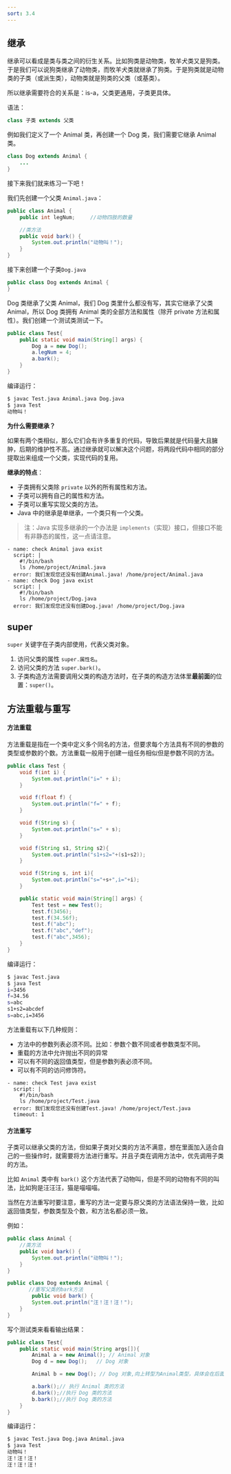 ```yaml
---
sort: 3.4
---
```




## 继承

继承可以看成是类与类之间的衍生关系。比如狗类是动物类，牧羊犬类又是狗类。于是我们可以说狗类继承了动物类，而牧羊犬类就继承了狗类。于是狗类就是动物类的子类（或派生类），动物类就是狗类的父类（或基类）。

所以继承需要符合的关系是：is-a，父类更通用，子类更具体。

语法：

```java
class 子类 extends 父类
```

例如我们定义了一个 Animal 类，再创建一个 Dog 类，我们需要它继承 Animal 类。

```java
class Dog extends Animal {
    ...
}
```

接下来我们就来练习一下吧！

我们先创建一个父类 `Animal.java`：

```java
public class Animal {
	public int legNum;     //动物四肢的数量

	//类方法
	public void bark() {
		System.out.println("动物叫！");
	}
}
```

接下来创建一个子类`Dog.java`

```java
public class Dog extends Animal {
}

```

Dog 类继承了父类 Animal，我们 Dog 类里什么都没有写，其实它继承了父类 Animal，所以 Dog 类拥有 Animal 类的全部方法和属性（除开 private 方法和属性）。我们创建一个测试类测试一下。

```java
public class Test{
    public static void main(String[] args) {
        Dog a = new Dog();
        a.legNum = 4;
        a.bark();
    }
}
```

编译运行：

```bash
$ javac Test.java Animal.java Dog.java
$ java Test
动物叫！
```

**为什么需要继承？**

如果有两个类相似，那么它们会有许多重复的代码，导致后果就是代码量大且臃肿，后期的维护性不高。通过继承就可以解决这个问题，将两段代码中相同的部分提取出来组成一个父类，实现代码的复用。

**继承的特点**：

- 子类拥有父类除 `private` 以外的所有属性和方法。
- 子类可以拥有自己的属性和方法。
- 子类可以重写实现父类的方法。
- Java 中的继承是单继承，一个类只有一个父类。

> 注：Java 实现多继承的一个办法是 `implements`（实现）接口，但接口不能有非静态的属性，这一点请注意。

```checker
- name: check Animal java exist
  script: |
    #!/bin/bash
    ls /home/project/Animal.java
  error: 我们发现您还没有创建Animal.java! /home/project/Animal.java
- name: check Dog java exist
  script: |
    #!/bin/bash
    ls /home/project/Dog.java
  error: 我们发现您还没有创建Dog.java! /home/project/Dog.java
```

## super

`super` 关键字在子类内部使用，代表父类对象。

1. 访问父类的属性 `super.属性名`。
2. 访问父类的方法 `super.bark()`。
3. 子类构造方法需要调用父类的构造方法时，在子类的构造方法体里**最前面**的位置：`super()`。

## 方法重载与重写

#### 方法重载

方法重载是指在一个类中定义多个同名的方法，但要求每个方法具有不同的参数的类型或参数的个数。方法重载一般用于创建一组任务相似但是参数不同的方法。

```java
public class Test {
    void f(int i) {
		System.out.println("i=" + i);
	}

	void f(float f) {
		System.out.println("f=" + f);
	}

	void f(String s) {
		System.out.println("s=" + s);
	}

	void f(String s1, String s2){
		System.out.println("s1+s2="+(s1+s2));
	}

	void f(String s, int i){
		System.out.println("s="+s+",i="+i);
	}

	public static void main(String[] args) {
		Test test = new Test();
		test.f(3456);
		test.f(34.56f);
		test.f("abc");
		test.f("abc","def");
		test.f("abc",3456);
	}
}
```

编译运行：

```bash
$ javac Test.java
$ java Test
i=3456
f=34.56
s=abc
s1+s2=abcdef
s=abc,i=3456
```

方法重载有以下几种规则：

- 方法中的参数列表必须不同。比如：参数个数不同或者参数类型不同。
- 重载的方法中允许抛出不同的异常
- 可以有不同的返回值类型，但是参数列表必须不同。
- 可以有不同的访问修饰符。

```checker
- name: check Test java exist
  script: |
    #!/bin/bash
    ls /home/project/Test.java
  error: 我们发现您还没有创建Test.java! /home/project/Test.java
  timeout: 1
```

#### 方法重写

子类可以继承父类的方法，但如果子类对父类的方法不满意，想在里面加入适合自己的一些操作时，就需要将方法进行重写。并且子类在调用方法中，优先调用子类的方法。

比如 `Animal` 类中有 `bark()` 这个方法代表了动物叫，但是不同的动物有不同的叫法，比如狗是汪汪汪，猫是喵喵喵。

当然在方法重写时要注意，重写的方法一定要与原父类的方法语法保持一致，比如返回值类型，参数类型及个数，和方法名都必须一致。

例如：

```java
public class Animal {
	//类方法
	public void bark() {
		System.out.println("动物叫！");
	}
}
```

```java
public class Dog extends Animal {
       //重写父类的bark方法
    	public void bark() {
		System.out.println("汪！汪！汪！");
	}
}
```

写个测试类来看看输出结果：

```java
public class Test{
	public static void main(String args[]){
   		Animal a = new Animal(); // Animal 对象
		Dog d = new Dog();   // Dog 对象

      	Animal b = new Dog(); // Dog 对象,向上转型为Animal类型，具体会在后面的内容进行详解

      	a.bark();// 执行 Animal 类的方法
 		d.bark();//执行 Dog 类的方法
      	b.bark();//执行 Dog 类的方法
   	}
}
```

编译运行：

```bash
$ javac Test.java Dog.java Animal.java
$ java Test
动物叫！
汪！汪！汪！
汪！汪！汪！
```
